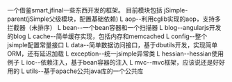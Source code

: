 一个借鉴smart,jfinal一些东西开发的框架。
目前模块包括
jSimple-parent(jSimple父级模块，配置基础依赖)
 L aop--利用cglib实现的aop，支持多拦截器（未排序）
 L bean--一个bean容器和一个扫描器
 L blog--angularjs开发的blog
 L cache--简单缓存实现，包括内存和memcached
 L config--整个jsimple配置常量接口
 L data--简单数据访问接口，基于dbutils开发，实现简单ORM，还有延迟加载
 L exception--统一jsimple异常类
 L hessian--hessian使用例子
 L ioc--依赖注入，基于bean容器的注入
 L mvc--mvc框架，应该说还是好好用的
 L utils--基于apache公共java库的一个公共库